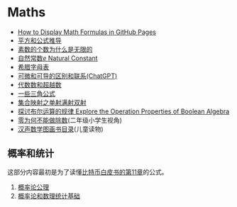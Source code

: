 <script>
MathJax = {
  tex: {
    inlineMath: [['$', '$'], ['\\(', '\\)']]
  }
};
</script>
<script id="MathJax-script" async
  src="https://cdn.jsdelivr.net/npm/mathjax@3/es5/tex-chtml.js">
</script>

# Maths

* [How to Display Math Formulas in GitHub Pages](gh_math_formula.md)
* [平方和公式推导](square_pyramidal_numbers.md)
* [素数的个数为什么是无限的](the_number_of_prime_number.md)
* [自然常数$e$ Natural Constant](e.md)
* [希腊字母表](greek_alphabet.md)
* [可微和可导的区别和联系(ChatGPT)](Diff_Conn_Diff_Cont.md)
* [代数数和超越数](algebraic_and_transcendental_numbers.md)
* [一些三角公式](triangle_formulas.md)
* [集合映射之单射满射双射](map_type.md)
* [探讨布尔运算的规律 Explore the Operation Properties of Boolean Algebra](explore_the_operation_properties_of_boolean_algebra.md)
* [零为何不能做除数](why_cannot_zero_be_a_divisor.md)(二年级小学生视角)
* [汉声数学图画书目录](young_math_books.md)(儿童读物)

## 概率和统计

这部分内容最初是为了读懂[比特币白皮书的第11章](../blockchain/bitcoin/wp11.md)的公式。

1. [概率论公理](Probability_axioms.md)
2. [概率论和数理统计基础](Probability_and_Statistics_Fundamentals.md)
